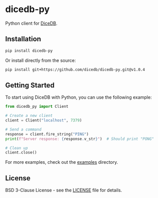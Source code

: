 # dicedb-py

Python client for [DiceDB](https://github.com/dicedb/dice).

## Installation

```bash
pip install dicedb-py
```

Or install directly from the source:

```bash
pip install git+https://github.com/dicedb/dicedb-py.git@v1.0.4
```

## Getting Started

To start using DiceDB with Python, you can use the following example:

```python
from dicedb_py import Client

# Create a new client
client = Client("localhost", 7379)

# Send a command
response = client.fire_string("PING")
print(f"Server response: {response.v_str}")  # Should print "PONG"

# Clean up
client.close()
```

For more examples, check out the [examples](https://github.com/dicedb/dicedb-py/tree/master/examples) directory.

## License

BSD 3-Clause License - see the [LICENSE](LICENSE) file for details.